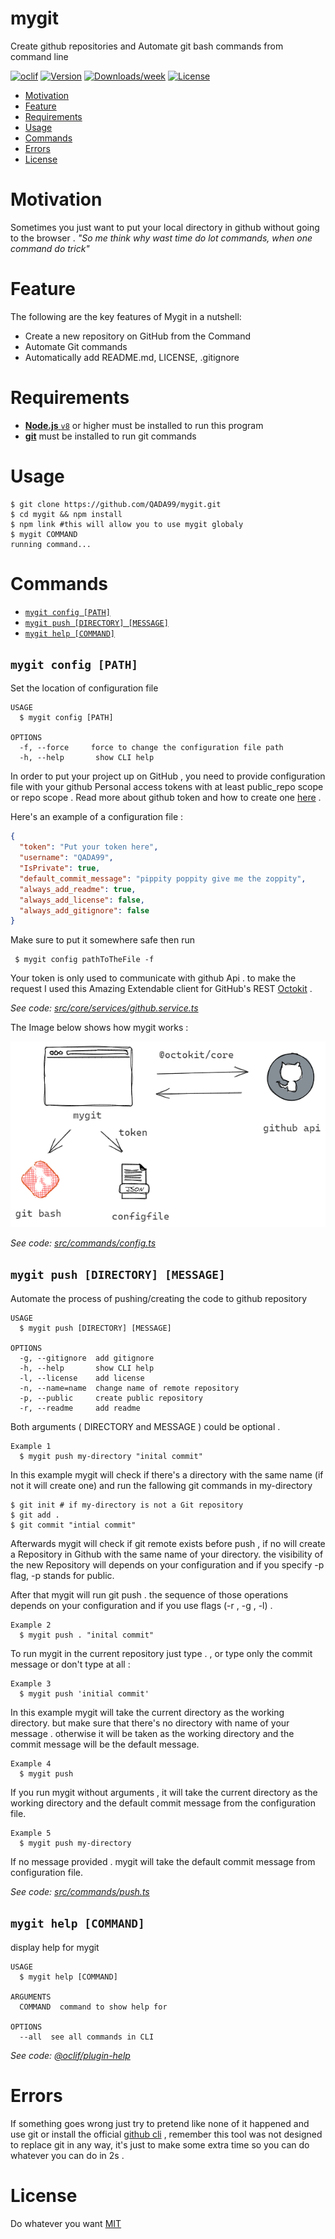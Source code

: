 # mygit

Create github repositories and Automate git bash commands from command line

[![oclif](https://img.shields.io/badge/cli-oclif-brightgreen.svg)](https://oclif.io)
[![Version](https://img.shields.io/npm/v/mygit.svg)](https://npmjs.org/package/mygit)
[![Downloads/week](https://img.shields.io/npm/dw/mygit.svg)](https://npmjs.org/package/mygit)
[![License](https://img.shields.io/npm/l/mygit.svg)](https://github.com/QADA99/mygit/blob/master/package.json)

<!-- toc -->

- [Motivation](#motivation)
- [Feature](#feature)
- [Requirements](#rerquirements)
- [Usage](#usage)
- [Commands](#commands)
- [Errors](#errors)
- [License](#license)
<!-- tocstop -->

<!-- motivation -->

# Motivation

Sometimes you just want to put your local directory in github without going to the browser .
_"So me think why wast time do lot commands, when one command do trick"_

<!-- motivationstop -->

# Feature

<!-- feature -->

The following are the key features of Mygit in a nutshell:

- Create a new repository on GitHub from the Command
- Automate Git commands
- Automatically add README.md, LICENSE, .gitignore
<!-- featurestop -->

# Requirements

<!-- rerquirements -->

- [**Node.js** `v8`](https://nodejs.org/en/download/) or higher must be installed to run this program
- [**git**](https://git-scm.com/downloads) must be installed to run git commands

# Usage

<!-- usage -->

```sh-session
$ git clone https://github.com/QADA99/mygit.git
$ cd mygit && npm install
$ npm link #this will allow you to use mygit globaly
$ mygit COMMAND
running command...
```

<!-- usagestop -->

# Commands

<!-- commands -->

- [`mygit config [PATH]`](#mygit-config-file)
- [`mygit push [DIRECTORY] [MESSAGE]`](#mygit-push-file)
- [`mygit help [COMMAND]`](#mygit-help-command)

## `mygit config [PATH]`

Set the location of configuration file

```
USAGE
  $ mygit config [PATH]

OPTIONS
  -f, --force     force to change the configuration file path
  -h, --help       show CLI help
```

In order to put your project up on GitHub , you need to provide configuration file with your github Personal access tokens with at least public_repo scope or repo scope . Read more about github token and how to create one [here](https://docs.github.com/en/github/authenticating-to-github/creating-a-personal-access-token) .

Here's an example of a configuration file :

```json
{
  "token": "Put your token here",
  "username": "QADA99",
  "IsPrivate": true,
  "default_commit_message": "pippity poppity give me the zoppity",
  "always_add_readme": true,
  "always_add_license": false,
  "always_add_gitignore": false
}
```

Make sure to put it somewhere safe then run

```
 $ mygit config pathToTheFile -f

```

Your token is only used to communicate with github Api . to make the request I used this Amazing Extendable client for GitHub's REST [Octokit](https://github.com/octokit/core.js) .

_See code: [src/core/services/github.service.ts](https://github.com/QADA99/mygit/blob/master/src/core/services/github.service.ts)_

The Image below shows how mygit works :

![alt text](./mygit.png?raw=true)

_See code: [src/commands/config.ts](https://github.com/QADA99/mygit/blob/master/src/commands/config.ts)_

## `mygit push [DIRECTORY] [MESSAGE]`

Automate the process of pushing/creating the code to github repository

```
USAGE
  $ mygit push [DIRECTORY] [MESSAGE]

OPTIONS
  -g, --gitignore  add gitignore
  -h, --help       show CLI help
  -l, --license    add license
  -n, --name=name  change name of remote repository
  -p, --public     create public repository
  -r, --readme     add readme
```

Both arguments ( DIRECTORY and MESSAGE ) could be optional .

```
Example 1
  $ mygit push my-directory "inital commit"
```

In this example mygit will check if there's a directory with the same name (if not it will create one) and run the fallowing git commands in my-directory

```sh-session
$ git init # if my-directory is not a Git repository
$ git add .
$ git commit "intial commit"
```

Afterwards mygit will check if git remote exists before push , if no will create a Repository in Github with the same name of your directory. the visibility of the new Repository will depends on your configuration and if you specify -p flag, -p stands for public.

After that mygit will run git push . the sequence of those operations depends on your configuration and if you use flags (-r , -g , -l) .

```
Example 2
  $ mygit push . "inital commit"
```

To run mygit in the current repository just type . , or type only the commit message or don't type at all :

```
Example 3
  $ mygit push 'initial commit'
```

In this example mygit will take the current directory as the working directory. but make sure that there's no directory with name of your message . otherwise it will be taken as the working directory and the commit message will be the default message.

```
Example 4
  $ mygit push
```

If you run mygit without arguments , it will take the current directory as the working directory and the default commit message from the configuration file.

```
Example 5
  $ mygit push my-directory
```

If no message provided . mygit will take the default commit message from configuration file.

_See code: [src/commands/push.ts](https://github.com/QADA99/mygit/blob/v0.0.0/src/commands/push.ts)_

## `mygit help [COMMAND]`

display help for mygit

```
USAGE
  $ mygit help [COMMAND]

ARGUMENTS
  COMMAND  command to show help for

OPTIONS
  --all  see all commands in CLI
```

_See code: [@oclif/plugin-help](https://github.com/oclif/plugin-help/blob/v3.2.2/src/commands/help.ts)_

<!-- commandsstop -->
<!-- errors -->

# Errors

If something goes wrong just try to pretend like none of it happened and use git or install the official [github cli](https://cli.github.com/) , remember this tool was not designed to replace git in any way, it's just to make some extra time so you can do whatever you can do in 2s .

<!-- errorsstop>
<!-- errors -->

# License

Do whatever you want
[MIT](LICENSE)

<!-- errorsstop>
